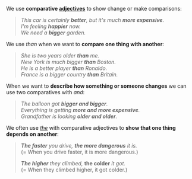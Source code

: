We use **comparative [adjectives](https://learnenglish.britishcouncil.org/english-grammar-reference/adjectives)** to show change or make comparisons:

> _This car is certainly **better**, but it's much **more expensive**.  
> I'm feeling **happier** now.  
> We need a **bigger** garden._

We use _than_ when we want to **compare one thing with another**:

> _She is two years older **than** me.  
> New York is much bigger **than** Boston.  
> He is a better player **than** Ronaldo.  
> France is a bigger country **than** Britain._

When we want to **describe how something or someone changes** we can use two comparatives with _and_:

> _The balloon got **bigger and bigger**.  
> Everything is getting **more and more expensive**.  
> Grandfather is looking **older and older**._ 

We often use [_the_](https://learnenglish.britishcouncil.org/english-grammar-reference/definite-article-the) with comparative adjectives to **show that one thing depends on another**:

> _**The faster** you drive, **the more dangerous** it is._   
> (= When you drive faster, it is more dangerous.)
> 
> _**The higher** they climbed,_ **the colder** _it got._   
> (= When they climbed higher, it got colder.)